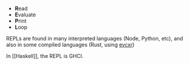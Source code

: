 - **R**ead
- **E**valuate
- **P**rint
- **L**oop

REPLs are found in many interpreted languages (Node, Python, etc), and also in some compiled languages (Rust, using [evcxr](https://github.com/evcxr/evcxr))

In [[Haskell]], the REPL is GHCI.
